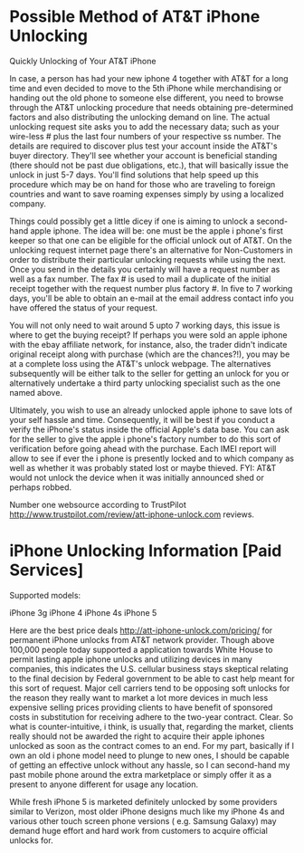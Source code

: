 Possible Method of AT&T iPhone Unlocking
=================

Quickly Unlocking of Your AT&T iPhone


In case, a person has had your new iphone 4 together with AT&T for a long time and even decided to move to the 5th iPhone while merchandising or handing out the old phone to someone else different, you need to browse through the AT&T unlocking procedure that needs obtaining pre-determined factors and also distributing the unlocking demand on line. The actual unlocking request site asks you to add the necessary data; such as your wire-less # plus the last four numbers of your respective ss number. The details are required to discover plus test your account inside the AT&T's buyer directory. They'll see whether your account is beneficial standing (there should not be past due obligations, etc.), that will basically issue the unlock in just 5-7 days. You'll find solutions that help speed up this procedure which may be on hand for those who are traveling to foreign countries and want to save roaming expenses simply by using a localized company.

Things could possibly get a little dicey if one is aiming to unlock a second-hand apple iphone. The idea will be: one must be the apple i phone's first keeper so that one can be eligible for the official unlock out of AT&T. On the unlocking request internet page there's an alternative for Non-Customers in order to distribute their particular unlocking requests while using the next. Once you send in the details you certainly will have a request number as well as a fax number. The fax # is used to mail a duplicate of the initial receipt together with the request number plus factory #. In five to 7 working days, you'll be able to obtain an e-mail at the email address contact info you have offered the status of your request.

You will not only need to wait around 5 upto 7 working days, this issue is where to get the buying receipt? If perhaps you were sold an apple iphone with the ebay affiliate network, for instance, also, the trader didn't indicate original receipt along with purchase (which are the chances?!), you may be at a complete loss using the AT&T's unlock webpage. The alternatives subsequently will be either talk to the seller for getting an unlock for you or alternatively undertake a third party unlocking specialist such as the one named above.

Ultimately, you wish to use an already unlocked apple iphone to save lots of your self hassle and time. Consequently, it will be best if you conduct a verify the iPhone's status inside the official Apple's data base. You can ask for the seller to give the apple i phone's factory number to do this sort of verification before going ahead with the purchase. Each IMEI report will allow to see if ever the i phone is presently locked and to which company as well as whether it was probably stated lost or maybe thieved. FYI: AT&T would not unlock the device when it was initially announced shed or perhaps robbed.

Number one websource according to TrustPilot http://www.trustpilot.com/review/att-iphone-unlock.com reviews.

iPhone Unlocking Information [Paid Services]
=================

Supported models:

iPhone 3g
iPhone 4
iPhone 4s
iPhone 5

Here are the best price deals http://att-iphone-unlock.com/pricing/ for permanent iPhone unlocks from AT&T network provider. Though above 100,000 people today supported a application towards White House to permit lasting apple iphone unlocks and utilizing devices in many companies, this indicates the U.S. cellular business stays skeptical relating to the final decision by Federal government to be able to cast help meant for this sort of request. Major cell carriers tend to be opposing soft unlocks for the reason they really want to market a lot more devices in much less expensive selling prices providing clients to have benefit of sponsored costs in substitution for receiving adhere to the two-year contract. Clear. So what is counter-intuitive, i think, is usually that, regarding the market, clients really should not be awarded the right to acquire their apple iphones unlocked as soon as the contract comes to an end. For my part, basically if I own an old i phone model need to plunge to new ones, I should be capable of getting an effective unlock without any hassle, so I can second-hand my past mobile phone around the extra marketplace or simply offer it as a present to anyone different for usage any location.

While fresh iPhone 5 is marketed definitely unlocked by some providers similar to Verizon, most older iPhone designs much like my iPhone 4s and various other touch screen phone versions ( e.g. Samsung Galaxy) may demand huge effort and hard work from customers to acquire official unlocks for.
